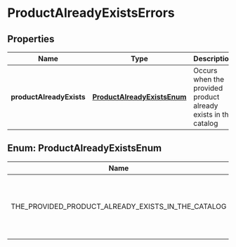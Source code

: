 

# ProductAlreadyExistsErrors


## Properties

| Name | Type | Description | Notes |
|------------ | ------------- | ------------- | -------------|
|**productAlreadyExists** | [**ProductAlreadyExistsEnum**](#ProductAlreadyExistsEnum) | Occurs when the provided product already exists in the catalog |  [optional] |



## Enum: ProductAlreadyExistsEnum

| Name | Value |
|---- | -----|
| THE_PROVIDED_PRODUCT_ALREADY_EXISTS_IN_THE_CATALOG | &quot;The provided product already exists in the catalog&quot; |



